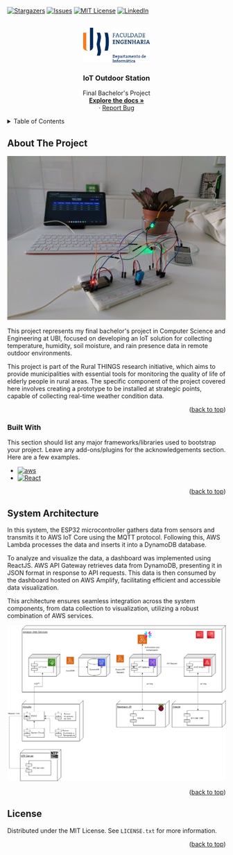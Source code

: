 
<a name="readme-top"></a>

[![Stargazers][stars-shield]][stars-url]
[![Issues][issues-shield]][issues-url]
[![MIT License][license-shield]][license-url]
[![LinkedIn][linkedin-shield]][linkedin-url]



<!-- PROJECT LOGO -->
<br />
<div align="center">
  <a href="https://github.com/othneildrew/Best-README-Template">
    <img src="readme/fe.png" alt="Logo" height="80">
  </a>

  <h3 align="center">IoT Outdoor Station</h3>

  <p align="center">
    Final Bachelor's Project
    <br />
    <a href="https://github.com/othneildrew/Best-README-Template"><strong>Explore the docs »</strong></a>
    <br />
    ·
    <a href="https://github.com/FuryCode-bit/readme-template/issues">Report Bug</a>
  </p>
</div>



<!-- TABLE OF CONTENTS -->
<details>
  <summary>Table of Contents</summary>
  <ol>
    <li>
      <a href="#about-the-project">About The Project</a>
      <ul>
        <li><a href="#built-with">Built With</a></li>
      </ul>
    </li>
    <li>
      <a href="#getting-started">Getting Started</a>
      <ul>
        <li><a href="#prerequisites">Prerequisites</a></li>
        <li><a href="#installation">Installation</a></li>
      </ul>
    </li>
    <li><a href="#usage">Usage</a></li>
    <li><a href="#roadmap">Roadmap</a></li>
    <li><a href="#contributing">Contributing</a></li>
    <li><a href="#license">License</a></li>
    <li><a href="#contact">Contact</a></li>
    <li><a href="#acknowledgments">Acknowledgments</a></li>
  </ol>
</details>



<!-- ABOUT THE PROJECT -->
## About The Project

[![Product Name Screen Shot][product-screenshot]]()

This project represents my final bachelor's project in Computer Science and Engineering at UBI, focused on developing an IoT solution for collecting temperature, humidity, soil moisture, and rain presence data in remote outdoor environments.

This project is part of the Rural THINGS research initiative, which aims to provide municipalities with essential tools for monitoring the quality of life of elderly people in rural areas. The specific component of the project covered here involves creating a prototype to be installed at strategic points, capable of collecting real-time weather condition data.

<p align="right">(<a href="#readme-top">back to top</a>)</p>



### Built With

This section should list any major frameworks/libraries used to bootstrap your project. Leave any add-ons/plugins for the acknowledgements section. Here are a few examples.

* [![aws][aws]][aws]
* [![React][React.js]][React-url]

<p align="right">(<a href="#readme-top">back to top</a>)</p>

## System Architecture

In this system, the ESP32 microcontroller gathers data from sensors and transmits it to AWS IoT Core using the MQTT protocol. Following this, AWS Lambda processes the data and inserts it into a DynamoDB database.

To analyze and visualize the data, a dashboard was implemented using ReactJS. AWS API Gateway retrieves data from DynamoDB, presenting it in JSON format in response to API requests. This data is then consumed by the dashboard hosted on AWS Amplify, facilitating efficient and accessible data visualization.

This architecture ensures seamless integration across the system components, from data collection to visualization, utilizing a robust combination of AWS services.


[![product-screenshot-arch][product-screenshot-arch]]()
<p align="right">(<a href="#readme-top">back to top</a>)</p>

<!-- LICENSE -->
## License

Distributed under the MIT License. See `LICENSE.txt` for more information.

<p align="right">(<a href="#readme-top">back to top</a>)</p>



<!-- MARKDOWN LINKS & IMAGES -->
<!-- https://www.markdownguide.org/basic-syntax/#reference-style-links -->
[contributors-shield]: https://img.shields.io/github/contributors/othneildrew/Best-README-Template.svg?style=for-the-badge
[contributors-url]: https://github.com/FuryCode-bit/IoTOutdoorStation/graphs/contributors
[stars-shield]: https://img.shields.io/github/stars/othneildrew/Best-README-Template.svg?style=for-the-badge
[stars-url]: https://github.com/FuryCode-bit/IoTOutdoorStation/stargazers
[issues-shield]: https://img.shields.io/github/issues/othneildrew/Best-README-Template.svg?style=for-the-badge
[issues-url]: https://github.com/FuryCode-bit/IoTOutdoorStation/issues
[license-shield]: https://img.shields.io/github/license/othneildrew/Best-README-Template.svg?style=for-the-badge
[license-url]: https://github.com/FuryCode-bit/IoTOutdoorStation/blob/master/LICENSE.txt
[linkedin-shield]: https://img.shields.io/badge/-LinkedIn-black.svg?style=for-the-badge&logo=linkedin&colorB=555
[linkedin-url]: https://linkedin.com/in/bernardeswebdev
[product-screenshot]: readme/circuit.jpg
[product-screenshot-arch]: readme/architecture.png
[aws]: https://img.shields.io/badge/aws-000000?style=for-the-badge&logo=AmazonWebServices&logoColor=white
[React.js]: https://img.shields.io/badge/React-20232A?style=for-the-badge&logo=react&logoColor=61DAFB
[React-url]: https://reactjs.org/
